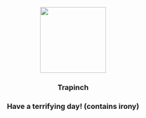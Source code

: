 <p align="center">
    <img src="https://raw.githubusercontent.com/PokeAPI/sprites/master/sprites/pokemon/328.png" width="150" height="150">
</p>
<h3 align="center"> <b>Trapinch</b></h3>
<h3 align="center">Have a terrifying day! (contains irony)</h3>
